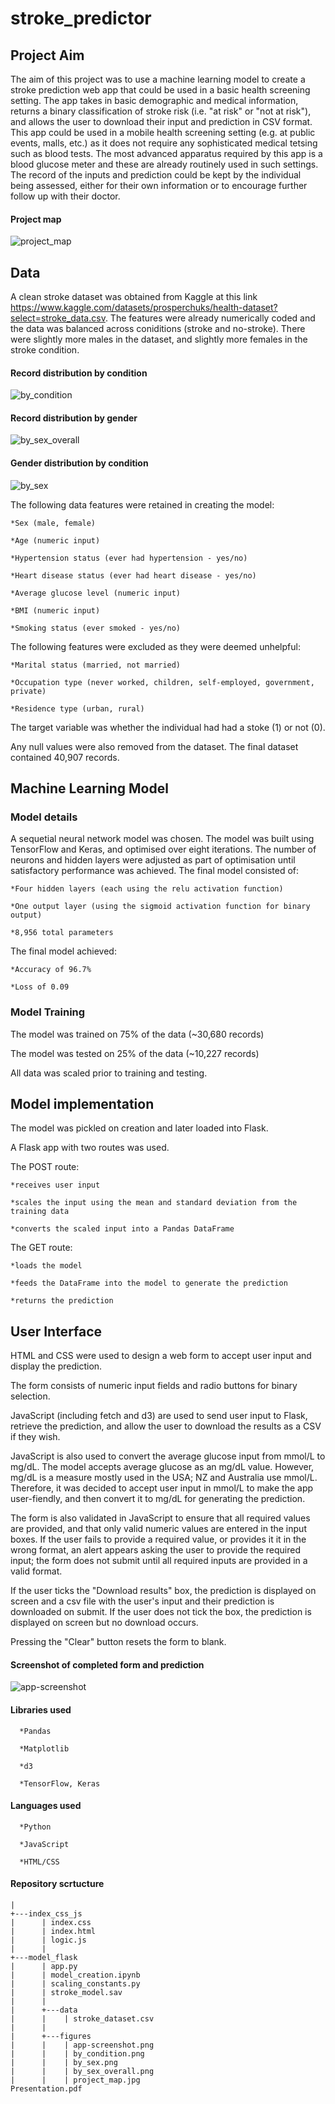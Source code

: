 # stroke_predictor

## Project Aim

The aim of this project was to use a machine learning model to create a stroke prediction web app that could be used in a basic health screening setting. The app takes in basic demographic and medical information, returns a binary classification of stroke risk (i.e. "at risk" or "not at risk"), and allows the user to download their input and prediction in CSV format. This app could be used in a mobile health screening setting (e.g. at public events, malls, etc.) as it does not require any sophisticated medical tetsing such as blood tests. The most advanced apparatus required by this app is a blood glucose meter and these are already routinely used in such settings. The record of the inputs and prediction could be kept by the individual being assessed, either for their own information or to encourage further follow up with their doctor.

#### Project map
![project_map](https://github.com/anna2023471/stroke_predictor/assets/132623167/132a35c3-6e1a-4f6d-abef-40e2f727db40)

## Data

A clean stroke dataset was obtained from Kaggle at this link https://www.kaggle.com/datasets/prosperchuks/health-dataset?select=stroke_data.csv. The features were already numerically coded and the data was balanced across coniditions (stroke and no-stroke). There were slightly more males in the dataset, and slightly more females in the stroke condition.

#### Record distribution by condition
![by_condition](https://github.com/anna2023471/stroke_predictor/assets/132623167/e239309f-869f-4725-848a-5c0de2228302)

#### Record distribution by gender
![by_sex_overall](https://github.com/anna2023471/stroke_predictor/assets/132623167/5b001c20-ffa7-415c-ad26-48070e364874)


#### Gender distribution by condition
![by_sex](https://github.com/anna2023471/stroke_predictor/assets/132623167/3a213d3d-481b-4a35-9eef-492de1208034)


The following data features were retained in creating the model:

    *Sex (male, female)

    *Age (numeric input)

    *Hypertension status (ever had hypertension - yes/no)

    *Heart disease status (ever had heart disease - yes/no)

    *Average glucose level (numeric input)

    *BMI (numeric input)

    *Smoking status (ever smoked - yes/no)

The following features were excluded as they were deemed unhelpful:

    *Marital status (married, not married)

    *Occupation type (never worked, children, self-employed, government, private)

    *Residence type (urban, rural)

The target variable was whether the individual had had a stoke (1) or not (0).

Any null values were also removed from the dataset. The final dataset contained 40,907 records.

## Machine Learning Model

### Model details

A sequetial neural network model was chosen. The model was built using TensorFlow and Keras, and optimised over eight iterations. The number of neurons and hidden layers were adjusted as part of optimisation until satisfactory performance was achieved. The final model consisted of:

    *Four hidden layers (each using the relu activation function)

    *One output layer (using the sigmoid activation function for binary output)

    *8,956 total parameters

The final model achieved:

    *Accuracy of 96.7%

    *Loss of 0.09

### Model Training

The model was trained on 75% of the data (~30,680 records)

The model was tested on 25% of the data (~10,227 records)

All data was scaled prior to training and testing.

## Model implementation

The model was pickled on creation and later loaded into Flask.

A Flask app with two routes was used.

The POST route:

    *receives user input

    *scales the input using the mean and standard deviation from the training data

    *converts the scaled input into a Pandas DataFrame

The GET route:

    *loads the model

    *feeds the DataFrame into the model to generate the prediction

    *returns the prediction

## User Interface

HTML and CSS were used to design a web form to accept user input and display the prediction.

The form consists of numeric input fields and radio buttons for binary selection.

JavaScript (including fetch and d3) are used to send user input to Flask, retrieve the prediction, and allow the user to download the results as a CSV if they wish.

JavaScript is also used to convert the average glucose input from mmol/L to mg/dL. The model accepts average glucose as an mg/dL value. However, mg/dL is a measure mostly used in the USA; NZ and Australia use mmol/L. Therefore, it was decided to accept user input in mmol/L to make the app user-fiendly, and then convert it to mg/dL for generating the prediction.

The form is also validated in JavaScript to ensure that all required values are provided, and that only valid numeric values are entered in the input boxes. If the user fails to provide a required value, or provides it it in the wrong format, an alert appears asking the user to provide the required input; the form does not submit until all required inputs are provided in a valid format. 

If the user ticks the "Download results" box, the prediction is displayed on screen and a csv file with the user's input and their prediction is downloaded on submit. If the user does not tick the box, the prediction is displayed on screen but no download occurs.

Pressing the "Clear" button resets the form to blank.

#### Screenshot of completed form and prediction

![app-screenshot](https://github.com/anna2023471/stroke_predictor/assets/132623167/66255185-3341-40b3-8288-f43d67d32411)

#### Libraries used

      *Pandas

      *Matplotlib

      *d3

      *TensorFlow, Keras

#### Languages used

      *Python

      *JavaScript

      *HTML/CSS

#### Repository scrtucture

```tree
|   
+---index_css_js
|      | index.css
|      | index.html
|      | logic.js
|      | 
+---model_flask
|      | app.py
|      | model_creation.ipynb
|      | scaling_constants.py
|      | stroke_model.sav
|      |    
|      +---data
|      |    | stroke_dataset.csv
|      |     
|      +---figures
|      |    | app-screenshot.png
|      |    | by_condition.png
|      |    | by_sex.png
|      |    | by_sex_overall.png
|      |    | project_map.jpg
Presentation.pdf
            




